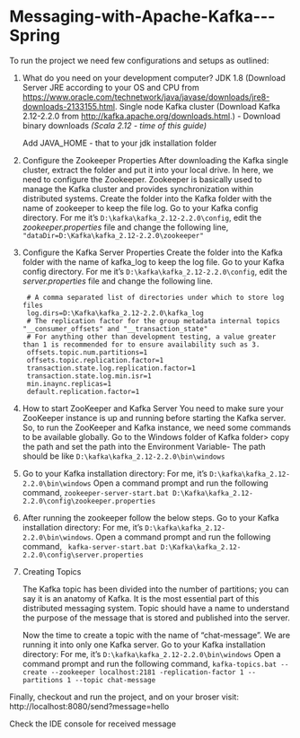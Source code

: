 # Messaging-with-Apache-Kafka---Spring
To run the project we need few configurations and setups as outlined:

1. What do you need on your development computer?
	JDK 1.8
	(Download Server JRE according to your OS and CPU from https://www.oracle.com/technetwork/java/javase/downloads/jre8-downloads-2133155.html.
	Single node Kafka cluster
	(Download Kafka 2.12-2.2.0 from http://kafka.apache.org/downloads.html.) - Download binary downloads *(Scala 2.12 - time of this guide)*

	Add JAVA_HOME - that to your jdk installation folder

2. Configure the Zookeeper Properties
	After downloading the Kafka single cluster, extract the folder and put it into your local drive. In here, we need to configure the Zookeeper. Zookeeper is basically used to manage the Kafka cluster and provides synchronization within distributed systems.
	Create the folder into the Kafka folder with the name of zookeeper to keep the file log.
	Go to your Kafka config directory. For me it’s `` D:\kafka\kafka_2.12-2.2.0\config ``, edit the *zookeeper.properties* file and change the following line,
	 `` "dataDir=D:\Kafka\kafka_2.12-2.2.0\zookeeper" ``



3. Configure the Kafka Server Properties
	Create the folder into the Kafka folder with the name of kafka_log to keep the log file.
	Go to your Kafka config directory. For me it’s ``D:\kafka\kafka_2.12-2.2.0\config``, edit the *server.properties* file and change the following line.
	
		# A comma separated list of directories under which to store log files    
		log.dirs=D:\Kafka\kafka_2.12-2.2.0\kafka_log    
		# The replication factor for the group metadata internal topics "__consumer_offsets" and "__transaction_state"    
		# For anything other than development testing, a value greater than 1 is recommended for to ensure availability such as 3.    
		offsets.topic.num.partitions=1    
		offsets.topic.replication.factor=1    
		transaction.state.log.replication.factor=1    
		transaction.state.log.min.isr=1    
		min.inaync.replicas=1    
		default.replication.factor=1   

4. How to start ZooKeeper and Kafka Server
   You need to make sure your ZooKeeper instance is up and running before starting the Kafka server.
   So, to run the ZooKeeper and Kafka instance, we need some commands to be available globally. Go to the Windows folder of Kafka folder> copy the path and set the path into the Environment Variable- The path should be like ``D:\kafka\kafka_2.12-2.2.0\bin\windows``
   
5. Go to your Kafka installation directory: For me, it’s ``D:\kafka\kafka_2.12-2.2.0\bin\windows``
   Open a command prompt and run the following command,
   ``zookeeper-server-start.bat D:\Kafka\kafka_2.12-2.2.0\config\zookeeper.properties`` 
   
6. After running the zookeeper follow the below steps.
   Go to your Kafka installation directory: For me, it’s ``D:\kafka\kafka_2.12-2.2.0\bin\windows``.
   Open a command prompt and run the following command,
  `` kafka-server-start.bat D:\Kafka\kafka_2.12-2.2.0\config\server.properties``
   
7. Creating Topics
 
	The Kafka topic has been divided into the number of partitions; you can say it is an anatomy of Kafka. It is the most essential part of this distributed messaging system. Topic should have a name to understand the purpose of the message that is stored and published into the server.
	 
	Now the time to create a topic with the name of “chat-message”. We are running it into only one Kafka server.
	Go to your Kafka installation directory: For me, it’s ``D:\kafka\kafka_2.12-2.2.0\bin\windows``
	Open a command prompt and run the following command,
	``kafka-topics.bat --create --zookeeper localhost:2181 -replication-factor 1 --partitions 1 --topic chat-message``  
	
Finally, checkout and run the project, and on your broser visit: http://localhost:8080/send?message=hello

Check the IDE console for received message
